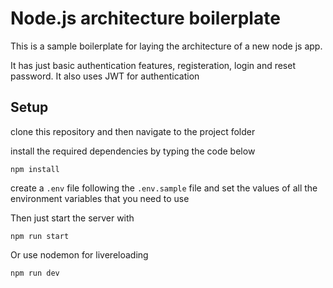 # Node.js architecture boilerplate

This is a sample boilerplate for laying the architecture of a new node js app.

It has just basic authentication features, registeration, login and reset password. It also uses JWT for authentication


## Setup
clone this repository and then navigate to the project folder

install the required dependencies by typing the code below

```
npm install
```

create a `.env` file following the `.env.sample` file and set the values of all the environment variables that you need to use

Then just start the server with

```
npm run start
```

Or use nodemon for livereloading
```
npm run dev
```